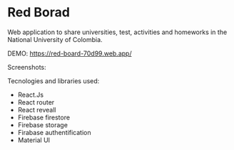 # Red Borad

Web application to share universities, test, activities and homeworks in the National University of Colombia.

DEMO:
https://red-board-70d99.web.app/

Screenshots:


Tecnologies and libraries used:
- React.Js
- React router
- React reveall
- Firebase firestore
- Firebase storage
- Firabase authentification
- Material UI

